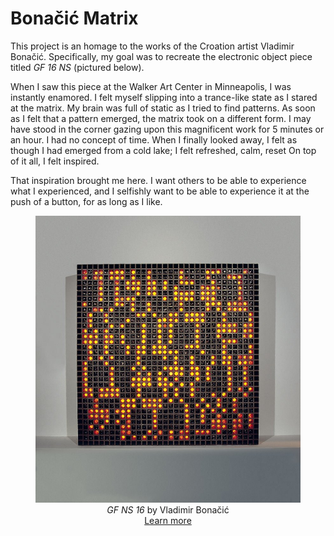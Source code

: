 # Bonačić Matrix

This project is an homage to the works of the Croation artist Vladimir Bonačić. Specifically, my goal was to recreate the electronic object piece titled <i>GF 16 NS</i> (pictured below).

When I saw this piece at the Walker Art Center in Minneapolis, I was instantly enamored. I felt myself slipping into a trance-like state as I stared at the matrix. My brain was full of static as I tried to find patterns. As soon as I felt that a pattern emerged, the matrix took on a different form. I may have stood in the corner gazing upon this magnificent work for 5 minutes or an hour. I had no concept of time. When I finally looked away, I felt as though I had emerged from a cold lake; I felt refreshed, calm, reset On top of it all, I felt inspired.

That inspiration brought me here. I want others to be able to experience what I experienced, and I selfishly want to be able to experience it at the push of a button, for as long as I like.

<figure align="center">
	<img src="images/vladimir-bonacic-gf_16_ns.jpg" alt>
  <figcaption><i>GF NS 16</i> by Vladimir Bonačić</figcaption>
  <figcaption><a href=https://digitalna-umjetnost-u-hrvatskoj.eu/en/autori/vladimir-bonacic>Learn more</a><figcaption>
</figure>
